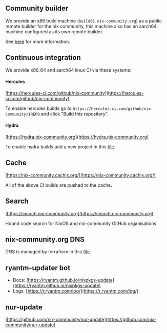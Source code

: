 ## Community builder

We provide an x86 build machine (`build01.nix-community.org`) as a public remote builder for the nix community, this machine also has an aarch64 machine configured as its own remote builder.

See [here](./community-builder.md) for more information.

## Continuous integration

We provide x86_64 and aarch64 linux CI via these systems:

#### Hercules

[https://hercules-ci.com/github/nix-community](https://hercules-ci.com/github/nix-community)

To enable hercules builds go to `https://hercules-ci.com/github/nix-community/$REPO` and click "Build this repository".

#### Hydra

[https://hydra.nix-community.org](https://hydra.nix-community.org)

To enable hydra builds add a new project in this [file](https://github.com/nix-community/infra/blob/master/terraform/hydra-projects.tf).

## Cache

[https://nix-community.cachix.org/](https://nix-community.cachix.org/)

All of the above CI builds are pushed to the cache.

## Search

[https://search.nix-community.org](https://search.nix-community.org)

Hound code search for NixOS and nix-community GitHub organisations.

## nix-community.org DNS

DNS is managed by terraform in this [file](https://github.com/nix-community/infra/blob/master/terraform/cloudflare_nix-community_org.tf).

## ryantm-updater bot

- Docs: [https://ryantm.github.io/nixpkgs-update](https://ryantm.github.io/nixpkgs-update)
- Logs: [https://r.ryantm.com/log/](https://r.ryantm.com/log/)

## nur-update

[https://github.com/nix-community/nur-update](https://github.com/nix-community/nur-update)
